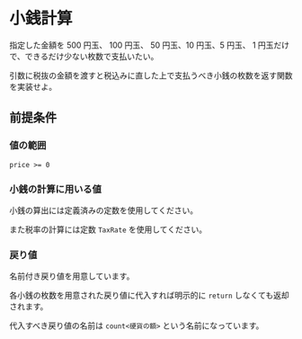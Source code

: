 # 小銭計算

指定した金額を 500 円玉、 100 円玉、 50 円玉、10 円玉、5 円玉、 1 円玉だけで、できるだけ少ない枚数で支払いたい。

引数に税抜の金額を渡すと税込みに直した上で支払うべき小銭の枚数を返す関数を実装せよ。

## 前提条件

### 値の範囲

`price >= 0`

### 小銭の計算に用いる値

小銭の算出には定義済みの定数を使用してください。

また税率の計算には定数 `TaxRate` を使用してください。

### 戻り値

名前付き戻り値を用意しています。

各小銭の枚数を用意された戻り値に代入すれば明示的に `return` しなくても返却されます。

代入すべき戻り値の名前は `count<硬貨の額>` という名前になっています。

